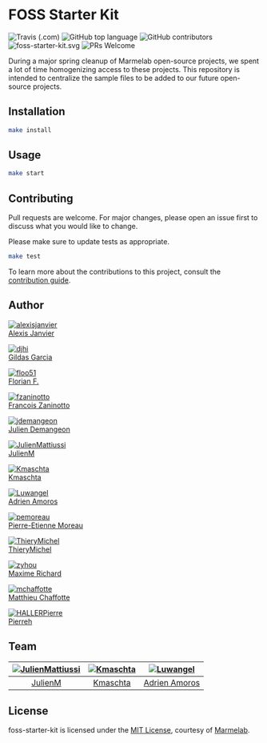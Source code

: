 # FOSS Starter Kit

 ![Travis (.com)](https://img.shields.io/travis/com/marmelab/foss-starter-kit.svg) ![GitHub top language](https://img.shields.io/github/languages/top/marmelab/foss-starter-kit.svg) ![GitHub contributors](https://img.shields.io/github/contributors/marmelab/foss-starter-kit.svg) ![foss-starter-kit.svg](https://img.shields.io/github/license/marmelab/foss-starter-kit.svg) ![PRs Welcome](https://img.shields.io/badge/PRs-welcome-brightgreen.svg)

During a major spring cleanup of Marmelab open-source projects, we spent a lot of time homogenizing access to these projects. This repository is intended to centralize the sample files to be added to our future open-source projects.

## Installation

```bash
make install
```

## Usage

```bash
make start
```

## Contributing

Pull requests are welcome. For major changes, please open an issue first to discuss what you would like to change.

Please make sure to update tests as appropriate.

```bash
make test
```

To learn more about the contributions to this project, consult the [contribution guide](/.github/CONTRIBUTING.md).

## Author

[![alexisjanvier](https://avatars1.githubusercontent.com/u/547706?s=96&amp;v=4)](https://github.com/alexisjanvier)     
[Alexis Janvier](https://github.com/alexisjanvier) 

[![djhi](https://avatars1.githubusercontent.com/u/1122076?s=96&amp;v=4)](https://github.com/djhi)     
[Gildas Garcia](https://github.com/djhi)    

[![floo51](https://avatars3.githubusercontent.com/u/2562270?s=96&amp;v=4)](https://github.com/floo51)     
[Florian F.](https://github.com/floo51)    

[![fzaninotto](https://avatars2.githubusercontent.com/u/99944?s=96&amp;v=4)](https://github.com/fzaninotto)     
[Francois Zaninotto](https://github.com/fzaninotto)  

[![jdemangeon](https://avatars1.githubusercontent.com/u/1064780?s=96&amp;v=4)](https://github.com/jdemangeon)     
[Julien Demangeon](https://github.com/jdemangeon)  

[![JulienMattiussi](https://avatars2.githubusercontent.com/u/39904906?s=96&amp;v=4)](https://github.com/JulienMattiussi)     
[JulienM](https://github.com/JulienMattiussi)  
     
[![Kmaschta](https://avatars2.githubusercontent.com/u/1819833?s=96&amp;v=4)](https://github.com/Kmaschta)     
[Kmaschta](https://github.com/Kmaschta)  

[![Luwangel](https://avatars2.githubusercontent.com/u/5584839?s=96&amp;v=4)](https://github.com/Luwangel)     
[Adrien Amoros](https://github.com/Luwangel) 
      
[![pemoreau](https://avatars2.githubusercontent.com/u/1090025?s=96&amp;v=4)](https://github.com/pemoreau)     
[Pierre-Etienne Moreau](https://github.com/pemoreau) 

[![ThieryMichel](https://avatars3.githubusercontent.com/u/4034399?s=96&amp;v=4)](https://github.com/ThieryMichel)     
[ThieryMichel](https://github.com/ThieryMichel) 
      
[![zyhou](https://avatars2.githubusercontent.com/u/2212144?s=96&amp;v=4)](https://github.com/zyhou)     
[Maxime Richard](https://github.com/zyhou) 

[![mchaffotte](https://avatars2.githubusercontent.com/u/4921926?s=460&v=4)](https://github.com/mchaffotte)     
[Matthieu Chaffotte](https://github.com/mchaffotte) 

[![HALLERPierre](https://media.licdn.com/dms/image/C5603AQGJ25y2leHvgQ/profile-displayphoto-shrink_200_200/0?e=1577318400&v=beta&t=ee-itvEFGMf3PgjZ735QqGavcgTCkJOoc5IKQwwLM3Q)](https://github.com/HALLERPierre)     
[Pierreh](https://github.com/HALLERPierre) 

## Team

[![JulienMattiussi](https://avatars2.githubusercontent.com/u/39904906?s=96&amp;v=4)](https://github.com/JulienMattiussi) | [![Kmaschta](https://avatars2.githubusercontent.com/u/1819833?s=96&amp;v=4)](https://github.com/Kmaschta) | [![Luwangel](https://avatars2.githubusercontent.com/u/5584839?s=96&amp;v=4)](https://github.com/Luwangel)
:---:|:---:|:---:
[JulienM](https://github.com/JulienMattiussi) | [Kmaschta](https://github.com/Kmaschta) | [Adrien Amoros](https://github.com/Luwangel)

## License

foss-starter-kit is licensed under the [MIT License](LICENSE), courtesy of [Marmelab](http://marmelab.com).
